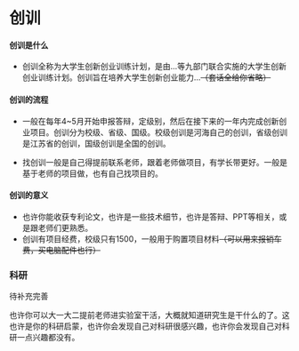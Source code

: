# 创训

#### 创训是什么   
- 创训全称为大学生创新创业训练计划，是由...等九部门联合实施的大学生创新创业训练计划。创训旨在培养大学生创新创业能力...~~（套话全给你省略）~~

#### 创训的流程
- 一般在每年4~5月开始申报答辩，定级别，然后在接下来的一年内完成创新创业项目。创训分为校级、省级、国级。校级创训是河海自己的创训，省级创训是江苏省的创训，国级创训是全国的创训。

- 找创训一般是自己得提前联系老师，跟着老师做项目，有学长带更好。一般是基于老师的项目做，也有自己找项目的。

#### 创训的意义

- 也许你能收获专利论文，也许是一些技术细节，也许是答辩、PPT等相关，或是跟老师们更熟悉。
- 创训有项目经费，校级只有1500，一般用于购置项目材料~~（可以用来报销车费，买电脑配件也行）~~


### 科研

待补充完善

也许你可以大一大二提前老师进实验室干活，大概就知道研究生是干什么的了。这也许是你的科研启蒙，也许你会发现自己对科研很感兴趣，也许你会发现自己对科研一点兴趣都没有。